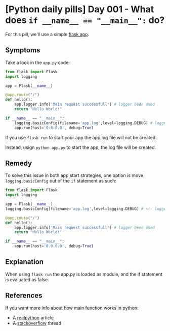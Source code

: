# [Python daily pills] Day 001 - What does `if __name__ == "__main__":` do?

For this pill, we'll use a simple [flask app](./src).

## Symptoms

Take a look in the `app.py` code:

```python
from flask import Flask
import logging

app = Flask(__name__)

@app.route("/")
def hello():
    app.logger.info('Main request successfull') # logger been used
    return "Hello World!"

if __name__ == "__main__":
    logging.basicConfig(filename='app.log',level=logging.DEBUG) # logger been initialized
    app.run(host='0.0.0.0', debug=True)
```

If you use `flask run` to start your app the app.log file will not be created.

Instead, usign `python app.py` to start the app, the log file will be created.

## Remedy

To solve this issue in both app start strategies, one option is move `logging.basicConfig` out of the `if` statement as such:

```python
from flask import Flask
import logging

app = Flask(__name__)
logging.basicConfig(filename='app.log',level=logging.DEBUG) # <-- logger been initialized moved

@app.route("/")
def hello():
    app.logger.info('Main request successfull') # logger been used
    return "Hello World!"

if __name__ == "__main__":
    app.run(host='0.0.0.0', debug=True)
```

## Explanation

When using `flask run` the app.py is loaded as module, and the if statement is evaluated as false.

## References

If you want more info about how main function works in python:

- A [realpython](https://realpython.com/python-main-function/) article
- A [stackoverflow](https://stackoverflow.com/questions/419163/what-does-if-name-main-do) thread
